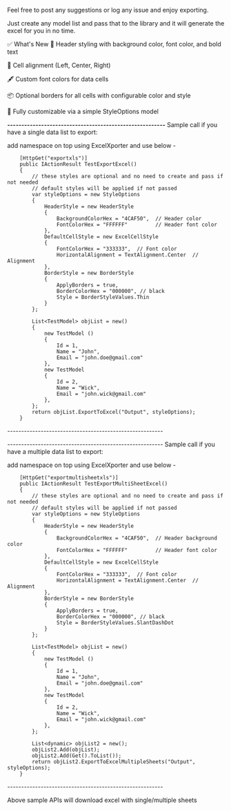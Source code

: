 ﻿Feel free to post any suggestions or log any issue and enjoy exporting.

Just create any model list and pass that to the library and it will generate the excel for you in no time.

✅ What's New
🎨 Header styling with background color, font color, and bold text

📐 Cell alignment (Left, Center, Right)

🖋️ Custom font colors for data cells

📦 Optional borders for all cells with configurable color and style

🧱 Fully customizable via a simple StyleOptions model

**--------------------------------------------------------**
Sample call if you have a single data list to export:

add namespace on top using ExcelXporter and use below -

        [HttpGet("exportxls")]
        public IActionResult TestExportExcel()
        {
            // these styles are optional and no need to create and pass if not needed
            // default styles will be applied if not passed
            var styleOptions = new StyleOptions
            {
                HeaderStyle = new HeaderStyle
                {
                    BackgroundColorHex = "4CAF50",  // Header color
                    FontColorHex = "FFFFFF"         // Header font color
                },
                DefaultCellStyle = new ExcelCellStyle
                {
                    FontColorHex = "333333",  // Font color
                    HorizontalAlignment = TextAlignment.Center  // Alignment
                },
                BorderStyle = new BorderStyle
                {
                    ApplyBorders = true,
                    BorderColorHex = "000000", // black
                    Style = BorderStyleValues.Thin
                }
            };

            List<TestModel> objList = new()
            {
                new TestModel ()
                {
                    Id = 1,
                    Name = "John",
                    Email = "john.doe@gmail.com"
                },
                new TestModel
                {
                    Id = 2,
                    Name = "Wick",
                    Email = "john.wick@gmail.com"
                },
            };
            return objList.ExportToExcel("Output", styleOptions);
        }
*--------------------------------------------------------*

*--------------------------------------------------------*
Sample call if you have a multiple data list to export:

add namespace on top using ExcelXporter and use below -

        [HttpGet("exportmultisheetxls")]
        public IActionResult TestExportMultiSheetExcel()
        {
            // these styles are optional and no need to create and pass if not needed
            // default styles will be applied if not passed
            var styleOptions = new StyleOptions
            {
                HeaderStyle = new HeaderStyle
                {
                    BackgroundColorHex = "4CAF50",  // Header background color
                    FontColorHex = "FFFFFF"         // Header font color
                },
                DefaultCellStyle = new ExcelCellStyle
                {
                    FontColorHex = "333333",  // Font color
                    HorizontalAlignment = TextAlignment.Center  // Alignment
                },
                BorderStyle = new BorderStyle
                {
                    ApplyBorders = true,
                    BorderColorHex = "000000", // black
                    Style = BorderStyleValues.SlantDashDot
                }
            };

            List<TestModel> objList = new()
            {
                new TestModel ()
                {
                    Id = 1,
                    Name = "John",
                    Email = "john.doe@gmail.com"
                },
                new TestModel
                {
                    Id = 2,
                    Name = "Wick",
                    Email = "john.wick@gmail.com"
                },
            };

            List<dynamic> objList2 = new();
            objList2.Add(objList);
            objList2.Add(Get().ToList());
            return objList2.ExportToExcelMultipleSheets("Output", styleOptions); 
        }
*--------------------------------------------------------*

Above sample APIs will download excel with single/multiple sheets
